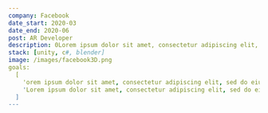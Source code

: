 ```yaml
---
company: Facebook
date_start: 2020-03
date_end: 2020-06
post: AR Developer
description: 0Lorem ipsum dolor sit amet, consectetur adipiscing elit, sed do eiusmod tempor incididunt ut labore et dolore magna aliqua. Vitae congue mauris rhoncus aenean vel elit scelerisque mauris pellentesque. Sed arcu non odio euismod lacinia at quis.
stack: [unity, c#, blender]
image: /images/facebook3D.png
goals:
  [
    'orem ipsum dolor sit amet, consectetur adipiscing elit, sed do eiusmod tempor incididunt ut labore et dolore magna aliqua.',
    'Lorem ipsum dolor sit amet, consectetur adipiscing elit, sed do eiusmod tempor incididunt ut labore et dolore magna aliqua.',
  ]
---
```

